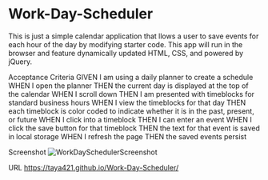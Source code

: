 # Work-Day-Scheduler
This is just a simple calendar application that llows a user to save events for each hour of the day by modifying starter code. This app will run in the browser and feature dynamically updated HTML, CSS, and powered by jQuery.

Acceptance Criteria
GIVEN I am using a daily planner to create a schedule
WHEN I open the planner
THEN the current day is displayed at the top of the calendar
WHEN I scroll down
THEN I am presented with timeblocks for standard business hours
WHEN I view the timeblocks for that day
THEN each timeblock is color coded to indicate whether it is in the past, present, or future
WHEN I click into a timeblock
THEN I can enter an event
WHEN I click the save button for that timeblock
THEN the text for that event is saved in local storage
WHEN I refresh the page
THEN the saved events persist

Screenshot
![WorkDaySchedulerScreenshot](https://user-images.githubusercontent.com/89947774/137609167-16698edb-be9c-4d39-9aa3-52d16d312aba.png)

URL
https://taya421.github.io/Work-Day-Scheduler/